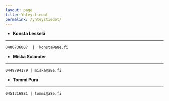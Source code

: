 ```yaml
---
layout: page
title: Yhteystiedot
permalink: /yhteystiedot/
---
```



  * **Konsta Leskelä**
  ----------------------

    0400736007  |  konsta@a8e.fi
   
  * **Miska Sulander**
  ----------------------

    0449794179 | miska@a8e.fi
  
  * **Tommi Pura**
  -------------------  

    0451316881 | tommi@a8e.fi
   
